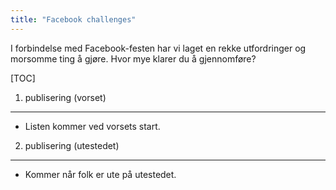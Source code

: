 ```yaml
---
title: "Facebook challenges"
---
```


I forbindelse med Facebook-festen har vi laget en rekke utfordringer og morsomme ting å gjøre. Hvor mye klarer du å gjennomføre?

[TOC]

1. publisering (vorset)
------------------

- Listen kommer ved vorsets start. 

2. publisering (utestedet)
------------------ 

- Kommer når folk er ute på utestedet.